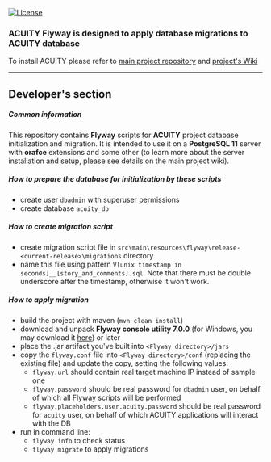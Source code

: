 [![License](https://img.shields.io/badge/License-Apache%202.0-blue.svg)](https://opensource.org/licenses/Apache-2.0)

### ACUITY Flyway is designed to apply database migrations to ACUITY database

To install ACUITY please refer to [main project repository](https://github.com/digital-ECMT/acuity-docker)
and [project's Wiki](https://github.com/digital-ECMT/acuity-docker/wiki/Applications-Setup)

<hr>

## Developer's section
##### Common information
This repository contains **Flyway** scripts for **ACUITY** project database initialization and migration. It is intended to use it on a **PostgreSQL 11** server with **orafce** extensions and some other (to learn more about the server installation and setup, please see details on the main project wiki).

##### How to prepare the database for initialization by these scripts
- create user `dbadmin` with superuser permissions
- create database `acuity_db`

##### How to create migration script
- create migration script file in `src\main\resources\flyway\release-<current-release>\migrations` directory
- name this file using pattern `V[unix timestamp in seconds]__[story_and_comments].sql`.
Note that there must be double underscore after the timestamp, otherwise it won't work.

##### How to apply migration
- build the project with maven (`mvn clean install`)
- download and unpack **Flyway console utility 7.0.0** (for Windows, you may download it [here](https://repo1.maven.org/maven2/org/flywaydb/flyway-commandline/7.0.0/flyway-commandline-7.0.0.zip)) or later
- place the .jar artifact you've built into `<Flyway directory>/jars`
- copy the `flyway.conf` file into `<Flyway directory>/conf` (replacing the existing file) and update the copy, setting the following values:
    - `flyway.url` should contain real target machine IP instead of sample one
    - `flyway.password` should be real password for `dbadmin` user, on behalf of which all Flyway scripts will be performed
    - `flyway.placeholders.user.acuity.password` should be real password for `acuity` user, on behalf of which ACUITY applications will interact with the DB
- run in command line:
    - `flyway info` to check status
    - `flyway migrate` to apply migrations
